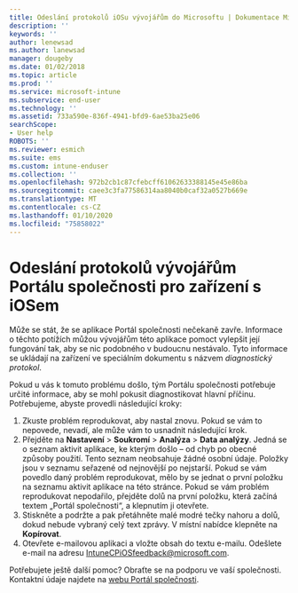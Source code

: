 ```yaml
---
title: Odeslání protokolů iOSu vývojářům do Microsoftu | Dokumentace Microsoftu
description: ''
keywords: ''
author: lenewsad
ms.author: lanewsad
manager: dougeby
ms.date: 01/02/2018
ms.topic: article
ms.prod: ''
ms.service: microsoft-intune
ms.subservice: end-user
ms.technology: ''
ms.assetid: 733a590e-836f-4941-bfd9-6ae53ba25e06
searchScope:
- User help
ROBOTS: ''
ms.reviewer: esmich
ms.suite: ems
ms.custom: intune-enduser
ms.collection: ''
ms.openlocfilehash: 972b2cb1c87cfebcff61062633388145e45e86ba
ms.sourcegitcommit: caee3c3fa77586314aa8040b0caf32a0527b669e
ms.translationtype: MT
ms.contentlocale: cs-CZ
ms.lasthandoff: 01/10/2020
ms.locfileid: "75858022"
---
```

# <a name="send-logs-to-the-company-portal-developers-for-ios-devices"></a>Odeslání protokolů vývojářům Portálu společnosti pro zařízení s iOSem

Může se stát, že se aplikace Portál společnosti nečekaně zavře. Informace o těchto potížích můžou vývojářům této aplikace pomoct vylepšit její fungování tak, aby se nic podobného v budoucnu nestávalo. Tyto informace se ukládají na zařízení ve speciálním dokumentu s názvem _diagnostický protokol_.

Pokud u vás k tomuto problému došlo, tým Portálu společnosti potřebuje určité informace, aby se mohl pokusit diagnostikovat hlavní příčinu. Potřebujeme, abyste provedli následující kroky:

1. Zkuste problém reprodukovat, aby nastal znovu. Pokud se vám to nepovede, nevadí, ale může vám to usnadnit následující krok.
2. Přejděte na __Nastavení__ > __Soukromí__ > __Analýza__ > __Data analýzy__. Jedná se o seznam aktivit aplikace, ke kterým došlo – od chyb po obecné způsoby použití. Tento seznam neobsahuje žádné osobní údaje. Položky jsou v seznamu seřazené od nejnovější po nejstarší. Pokud se vám povedlo daný problém reprodukovat, mělo by se jednat o první položku na seznamu aktivit aplikace na této stránce. Pokud se vám problém reprodukovat nepodařilo, přejděte dolů na první položku, která začíná textem „Portál společnosti“, a klepnutím ji otevřete.
3. Stiskněte a podržte a pak přetáhněte malé modré tečky nahoru a dolů, dokud nebude vybraný celý text zprávy. V místní nabídce klepněte na __Kopírovat__.
4. Otevřete e-mailovou aplikaci a vložte obsah do textu e-mailu. Odešlete e-mail na adresu <a href="mailto:IntuneCPiOSfeedback@microsoft.com?subject=My Company Portal App Closed Unexpectedly&body=Press and hold, then paste your copied Company Portal app logs here.">IntuneCPiOSfeedback@microsoft.com</a>.

Potřebujete ještě další pomoc? Obraťte se na podporu ve vaší společnosti. Kontaktní údaje najdete na [webu Portál společnosti](https://go.microsoft.com/fwlink/?linkid=2010980).
